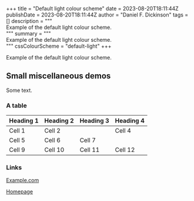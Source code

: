 +++
title = "Default light colour scheme"
date = 2023-08-20T18:11:44Z
publishDate = 2023-08-20T18:11:44Z
author = "Daniel F. Dickinson"
tags = []
description = """\
Example of the default light colour scheme. \
"""
summary = """\
Example of the default light colour scheme. \
"""
cssColourScheme = "default-light"
+++

Example of the default light colour scheme.

## Small miscellaneous demos

Some text.

### A table

| Heading 1 | Heading 2 | Heading 3 | Heading 4 |
|-----------|-----------|-----------|-----------|
| Cell 1    | Cell 2    |           |  Cell 4   |
| Cell 5    | Cell 6    | Cell 7    |
| Cell 9    | Cell 10   | Cell 11   | Cell 12   |

### Links

[Example.com](https://example.com/never-visited)

[Homepage](/)
